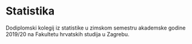 # Statistika
Dodiplomski kolegij iz statistike u zimskom semestru akademske godine 2019/20 na Fakultetu hrvatskih studija u Zagrebu.

